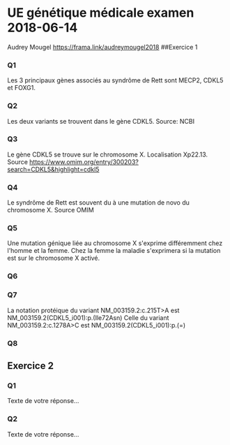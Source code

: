 # UE génétique médicale examen 2018-06-14
Audrey Mougel
https://frama.link/audreymougel2018
##Exercice 1
### Q1
Les 3 principaux gènes associés au syndrôme de Rett sont MECP2, CDKL5 et FOXG1.
### Q2
Les deux variants se trouvent dans le gène CDKL5. Source: NCBI
### Q3
Le gène CDKL5 se trouve sur le chromosome X. Localisation Xp22.13. Source https://www.omim.org/entry/300203?search=CDKL5&highlight=cdkl5
### Q4
Le syndrôme de Rett est souvent du à une mutation de novo du chromosome X. Source OMIM
### Q5
Une mutation génique liée au chromosome X s'exprime différemment chez l'homme et la femme.
Chez la femme la maladie s'exprimera si la mutation est sur le chromosome X activé.

### Q6

### Q7
La notation protéique du variant NM_003159.2:c.215T>A est NM_003159.2(CDKL5_i001):p.(Ile72Asn)
Celle du variant NM_003159.2:c.1278A>C est NM_003159.2(CDKL5_i001):p.(=)

### Q8



## Exercice 2
### Q1
Texte de votre réponse…
### Q2
Texte de votre réponse…

